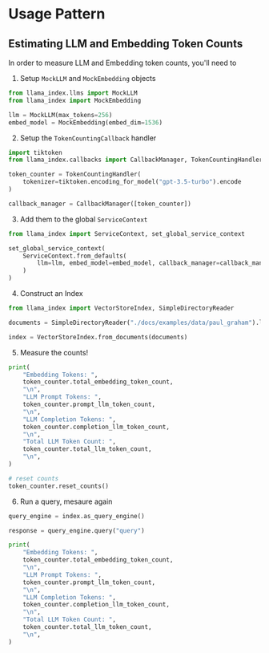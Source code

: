 # Usage Pattern

## Estimating LLM and Embedding Token Counts

In order to measure LLM and Embedding token counts, you'll need to

1. Setup `MockLLM` and `MockEmbedding` objects

```python
from llama_index.llms import MockLLM
from llama_index import MockEmbedding

llm = MockLLM(max_tokens=256)
embed_model = MockEmbedding(embed_dim=1536)
```

2. Setup the `TokenCountingCallback` handler

```python
import tiktoken
from llama_index.callbacks import CallbackManager, TokenCountingHandler

token_counter = TokenCountingHandler(
    tokenizer=tiktoken.encoding_for_model("gpt-3.5-turbo").encode
)

callback_manager = CallbackManager([token_counter])
```

3. Add them to the global `ServiceContext`

```python
from llama_index import ServiceContext, set_global_service_context

set_global_service_context(
    ServiceContext.from_defaults(
        llm=llm, embed_model=embed_model, callback_manager=callback_manager
    )
)
```

4. Construct an Index

```python
from llama_index import VectorStoreIndex, SimpleDirectoryReader

documents = SimpleDirectoryReader("./docs/examples/data/paul_graham").load_data()

index = VectorStoreIndex.from_documents(documents)
```

5. Measure the counts!

```python
print(
    "Embedding Tokens: ",
    token_counter.total_embedding_token_count,
    "\n",
    "LLM Prompt Tokens: ",
    token_counter.prompt_llm_token_count,
    "\n",
    "LLM Completion Tokens: ",
    token_counter.completion_llm_token_count,
    "\n",
    "Total LLM Token Count: ",
    token_counter.total_llm_token_count,
    "\n",
)

# reset counts
token_counter.reset_counts()
```

6. Run a query, mesaure again

```python
query_engine = index.as_query_engine()

response = query_engine.query("query")

print(
    "Embedding Tokens: ",
    token_counter.total_embedding_token_count,
    "\n",
    "LLM Prompt Tokens: ",
    token_counter.prompt_llm_token_count,
    "\n",
    "LLM Completion Tokens: ",
    token_counter.completion_llm_token_count,
    "\n",
    "Total LLM Token Count: ",
    token_counter.total_llm_token_count,
    "\n",
)
```
